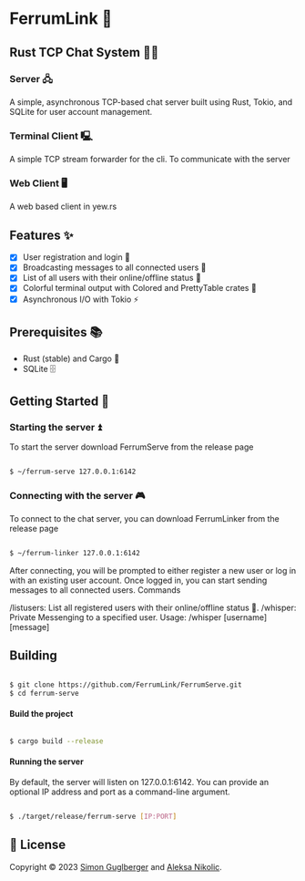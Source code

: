 # FerrumLink 📨
## Rust TCP Chat System 🦀💬

### Server 🖧
A simple, asynchronous TCP-based chat server built using Rust, Tokio, and SQLite for user account management.

### Terminal Client 🖳 
A simple TCP stream forwarder for the cli. To communicate with the server

### Web Client 🖥️
A web based client in yew.rs

## Features ✨

- [x] User registration and login 🔐
- [x] Broadcasting messages to all connected users 📡
- [x] List of all users with their online/offline status 👥
- [x] Colorful terminal output with Colored and PrettyTable crates 🌈
- [x] Asynchronous I/O with Tokio ⚡️

## Prerequisites 📚

- Rust (stable) and Cargo 🦀 </br>
- SQLite 🗄️

## Getting Started 🚀

### Starting the server ⏫

To start the server download FerrumServe from the release page

``` bash

$ ~/ferrum-serve 127.0.0.1:6142
```

### Connecting with the server 🎮

To connect to the chat server, you can download FerrumLinker from the release page

``` bash

$ ~/ferrum-linker 127.0.0.1:6142
```

After connecting, you will be prompted to either register a new user or log in with an existing user account. Once logged in, you can start sending messages to all connected users.
Commands

/listusers: List all registered users with their online/offline status 👥.
/whisper: Private Messenging to a specified user. Usage: /whisper [username] [message]
</br>

## Building

``` bash

$ git clone https://github.com/FerrumLink/FerrumServe.git
$ cd ferrum-serve
```

#### Build the project

``` bash

$ cargo build --release
```

#### Running the server

By default, the server will listen on 127.0.0.1:6142. You can provide an optional IP address and port as a command-line argument.

``` bash

$ ./target/release/ferrum-serve [IP:PORT]
```


## 📝 License

Copyright © 2023 [Simon Guglberger](https://github.com/sxmon17) and [Aleksa Nikolic](https://github.com/aaaleks07).</br>
</br>

